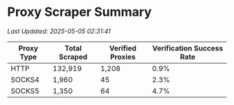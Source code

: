 # Proxy Scraper Summary

_Last Updated: 2025-05-05 02:31:41_

| Proxy Type | Total Scraped | Verified Proxies | Verification Success Rate |
|------------|--------------|------------------|--------------------------|
| HTTP | 132,919 | 1,208 | 0.9% |
| SOCKS4 | 1,960 | 45 | 2.3% |
| SOCKS5 | 1,350 | 64 | 4.7% |
